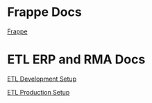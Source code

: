 # Frappe Docs
[Frappe](./Frappe/)

# ETL ERP and RMA Docs

[ETL Development Setup](./development/development.md)

[ETL Production Setup](./production/production.md)
